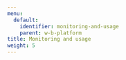 ```yaml
---
menu:
  default:
    identifier: monitoring-and-usage
    parent: w-b-platform
title: Monitoring and usage
weight: 5
---
```


